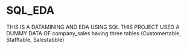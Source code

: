 # SQL_EDA
THIS IS A DATAMINING AND EDA USING SQL
THIS PROJECT USED A DUMMY DATA OF company_sales having three tables (Customertable, Stafftable, Salestabble)
